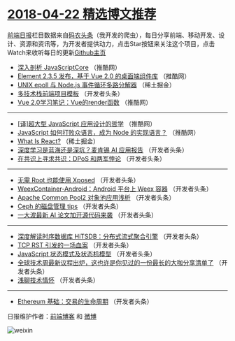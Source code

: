 # [2018-04-22 精选博文推荐](https://toutiao.qdkfweb.cn/date/2018/04/22)

[前端日报](https://qdkfweb.cn/c/news)栏目数据来自[码农头条](https://toutiao.qdkfweb.cn/)（我开发的爬虫），每日分享前端、移动开发、设计、资源和资讯等，为开发者提供动力，点击Star按钮来关注这个项目，点击Watch来收听每日的更新[Github主页](https://github.com/kujian/frontendDaily)
* [深入剖析 JavaScriptCore](https://toutiao.qdkfweb.cn/71691.html) （推酷网）
* [Element 2.3.5 发布，基于 Vue 2.0 的桌面端组件库](https://toutiao.qdkfweb.cn/71694.html) （推酷网）
* [UNIX epoll 与 Node.js 事件循环多路分解器](https://toutiao.qdkfweb.cn/71660.html) （稀土掘金）
* [多技术栈前端项目模板](https://toutiao.qdkfweb.cn/71664.html) （开发者头条）
* [Vue 2.0学习笔记：Vue的render函数](https://toutiao.qdkfweb.cn/71692.html) （推酷网）

***
* [[译]超大型 JavaScript 应用设计的哲学](https://toutiao.qdkfweb.cn/71695.html) （推酷网）
* [JavaScript 如何打败众语言，成为 Node 的实现语言？](https://toutiao.qdkfweb.cn/71693.html) （推酷网）
* [What Is React?](https://toutiao.qdkfweb.cn/71659.html) （稀土掘金）
* [深度学习是蓝海还是深坑？麦肯锡 AI 应用报告](https://toutiao.qdkfweb.cn/71671.html) （开发者头条）
* [在共识上寻求共识：DPoS 和两军悖论](https://toutiao.qdkfweb.cn/71672.html) （开发者头条）

***
* [无需 Root 也能使用 Xposed](https://toutiao.qdkfweb.cn/71661.html) （开发者头条）
* [WeexContainer-Android：Android 平台上 Weex 容器](https://toutiao.qdkfweb.cn/71673.html) （开发者头条）
* [Apache Common Pool2 对象池应用浅析](https://toutiao.qdkfweb.cn/71662.html) （开发者头条）
* [Ceph 的磁盘管理 tips](https://toutiao.qdkfweb.cn/71674.html) （开发者头条）
* [一大波最新 AI 论文加开源代码来袭](https://toutiao.qdkfweb.cn/71665.html) （开发者头条）

***
* [深度解读时序数据库 HiTSDB：分布式流式聚合引擎](https://toutiao.qdkfweb.cn/71666.html) （开发者头条）
* [TCP RST 引发的一场血案](https://toutiao.qdkfweb.cn/71667.html) （开发者头条）
* [JavaScript 状态模式及状态机模型](https://toutiao.qdkfweb.cn/71668.html) （开发者头条）
* [全球技术周最新议程出炉，这也许是你见过的一份最长的大咖分享清单了](https://toutiao.qdkfweb.cn/71669.html) （开发者头条）
* [浅聊技术情怀](https://toutiao.qdkfweb.cn/71663.html) （开发者头条）

***
* [Ethereum 基础：交易的生命周期](https://toutiao.qdkfweb.cn/71670.html) （开发者头条）

日报维护作者：[前端博客](https://qdkfweb.cn/) 和 [微博](https://qdkfweb.cn/go/weibo)

![weixin](https://user-images.githubusercontent.com/3055447/38468989-651132ac-3b80-11e8-8e6b-15122322a9d7.png)